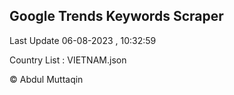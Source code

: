 

## Google Trends Keywords Scraper 
 
Last Update 06-08-2023 , 10:32:59

Country List :
VIETNAM.json



© Abdul Muttaqin 
